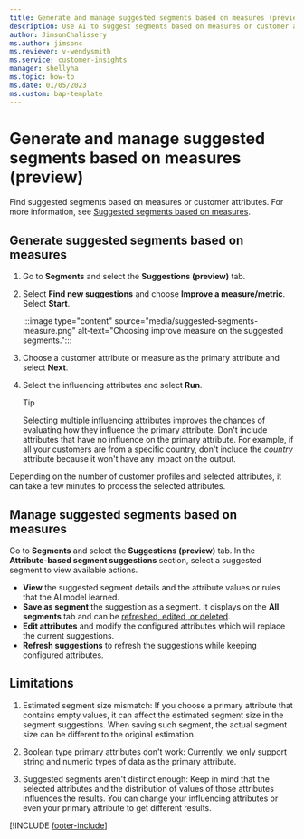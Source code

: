 ```yaml
---
title: Generate and manage suggested segments based on measures (preview)
description: Use AI to suggest segments based on measures or customer attributes 
author: JimsonChalissery
ms.author: jimsonc
ms.reviewer: v-wendysmith
ms.service: customer-insights
manager: shellyha
ms.topic: how-to
ms.date: 01/05/2023
ms.custom: bap-template
---
```


# Generate and manage suggested segments based on measures (preview)

Find suggested segments based on measures or customer attributes. For more information, see [Suggested segments based on measures](suggested-segments.md).


## Generate suggested segments based on measures

1. Go to **Segments** and select the **Suggestions (preview)** tab.

1. Select **Find new suggestions** and choose **Improve a measure/metric**. Select **Start**.

   :::image type="content" source="media/suggested-segments-measure.png" alt-text="Choosing improve measure on the suggested segments.":::

1. Choose a customer attribute or measure as the primary attribute and select **Next**.

1. Select the influencing attributes and select **Run**.

   > [!TIP]
   > Selecting multiple influencing attributes improves the chances of evaluating how they influence the primary attribute. Don't include attributes that have no influence on the primary attribute. For example, if all your customers are from a specific country, don't include the *country* attribute because it won't have any impact on the output.

Depending on the number of customer profiles and selected attributes, it can take a few minutes to process the selected attributes.

## Manage suggested segments based on measures

Go to **Segments** and select the **Suggestions (preview)** tab. In the **Attribute-based segment suggestions** section, select a suggested segment to view available actions.

- **View** the suggested segment details and the attribute values or rules that the AI model learned.
- **Save as segment** the suggestion as a segment. It displays on the **All segments** tab and can be [refreshed, edited, or deleted](segments.md).
- **Edit attributes** and modify the configured attributes which will replace the current suggestions.
- **Refresh suggestions** to refresh the suggestions while keeping configured attributes.

## Limitations

1. Estimated segment size mismatch: If you choose a primary attribute that contains empty values, it can affect the estimated segment size in the segment suggestions. When saving such segment, the actual segment size can be different to the original estimation.

2. Boolean type primary attributes don't work: Currently, we only support string and numeric types of data as the primary attribute.

3. Suggested segments aren't distinct enough: Keep in mind that the selected attributes and the distribution of values of those attributes influences the results. You can change your influencing attributes or even your primary attribute to get different results.

[!INCLUDE [footer-include](includes/footer-banner.md)]
